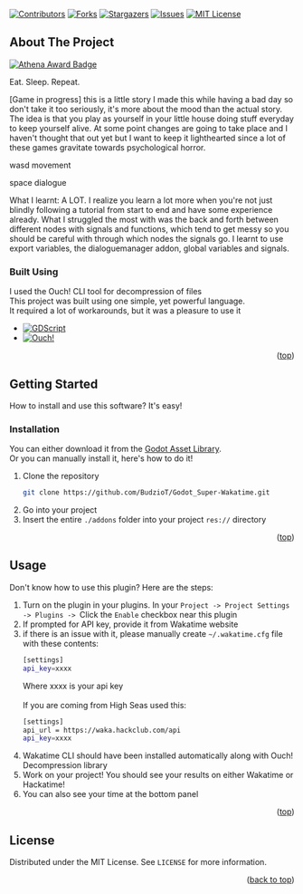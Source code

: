 <a id="readme-top"></a>

<!-- SHIELDS -->
[![Contributors][contributors-shield]][contributors-url]
[![Forks][forks-shield]][forks-url]
[![Stargazers][stars-shield]][stars-url]
[![Issues][issues-shield]][issues-url]
[![MIT License][license-shield]][license-url]

<!-- HEADER -->



<!-- ABOUT -->
## About The Project
[![Athena Award Badge](https://img.shields.io/endpoint?url=https%3A%2F%2Faward.athena.hackclub.com%2Fapi%2Fbadge)](https://award.athena.hackclub.com?utm_source=readme)


Eat. Sleep. Repeat.
<br>


[Game in progress] this is a little story I made this while having a bad day so don't take it too seriously, it's more about the mood than the actual story.  The idea is that you play as yourself in your little house doing stuff everyday to keep yourself alive.  At some point changes are going to take place and I haven't thought that out yet but I want to keep it lighthearted since a lot of these games gravitate towards psychological horror. 

wasd movement

space dialogue

What I learnt:
A LOT. I realize you learn a lot more when you're not just blindly following a tutorial from start to end and have some experience already. What I struggled the most with was the back and forth between different nodes with signals and functions, which tend to get messy so you should be careful with through which nodes the signals go. I learnt to use export variables, the dialoguemanager addon, global variables and signals.
### Built Using
I used the Ouch! CLI tool for decompression of files <br />
This project was built using one simple, yet powerful language.<br />
It required a lot of workarounds, but it was a pleasure to use it
* [![GDScript][Godot]][Godot-url]
* [![Ouch!][Ouch-shield]][Ouch-url]

<p align="right">(<a href="#readme-top">top</a>)</p>

<!-- GETTING STARTED -->
## Getting Started
How to install and use this software? It's easy!

### Installation
You can either download it from the [Godot Asset Library](https://godotengine.org/asset-library/asset/3484).
<br />Or you can manually install it, here's how to do it!
1. Clone the repository
    ```sh
    git clone https://github.com/BudzioT/Godot_Super-Wakatime.git
    ```
2. Go into your project
3. Insert the entire `./addons` folder into your project `res://` directory

<p align="right">(<a href="#readme-top">top</a>)</p>

<!-- USAGE -->
## Usage
Don't know how to use this plugin? Here are the steps:
1. Turn on the plugin in your plugins. In your `Project -> Project Settings -> Plugins -> `Click the `Enable` checkbox near this plugin
2. If prompted for API key, provide it from Wakatime website
3. if there is an issue with it, please manually create `~/.wakatime.cfg` file with these contents:
    ```sh
    [settings]
    api_key=xxxx
    ```
    Where xxxx is your api key
<br /><br />
If you are coming from High Seas used this:
    ```sh
    [settings]
    api_url = https://waka.hackclub.com/api
    api_key=xxxx
    ```
4. Wakatime CLI should have been installed automatically along with Ouch! Decompression library
5. Work on your project! You should see your results on either Wakatime or Hackatime!
6. You can also see your time at the bottom panel

<p align="right">(<a href="#readme-top">top</a>)</p>

<!-- LICENSE -->
## License

Distributed under the MIT License. See `LICENSE` for more information.

<p align="right">(<a href="#readme-top">back to top</a>)</p>


<!-- URLS -->
[contributors-shield]: https://img.shields.io/github/contributors/budziot/Godot_Super-Wakatime?style=for-the-badge
[contributors-url]: https://github.com/BudzioT/Godot_Super-Wakatime/graphs/contributors
[forks-shield]: https://img.shields.io/github/forks/budziot/Godot_Super-Wakatime?style=for-the-badge
[forks-url]: https://github.com/BudzioT/Godot_Super-Wakatime/forks
[stars-shield]: https://img.shields.io/github/stars/budziot/Godot_Super-Wakatime?style=for-the-badge
[stars-url]: https://github.com/BudzioT/Godot_Super-Wakatime/stargazers
[issues-shield]: https://img.shields.io/github/issues/budziot/Godot_Super-Wakatime?style=for-the-badge
[issues-url]: https://github.com/BudzioT/Godot_Super-Wakatime/issues
[license-shield]: https://img.shields.io/github/license/budziot/Godot_Super-Wakatime?style=for-the-badge
[license-url]: https://github.com/BudzioT/Godot_Super-Wakatime/blob/master/addons/godot_super-wakatime/LICENSE
[product-screenshot]: https://cloud-j4wibbzz7-hack-club-bot.vercel.app/0image.png
[product-logo]: https://cloud-j4wibbzz7-hack-club-bot.vercel.app/2godotwaka2.png
[Godot]: https://img.shields.io/badge/Godot%20Engine-478CBF?logo=godotengine&logoColor=fff&style=flat
[Godot-url]: https://godotengine.org/
[Ouch-shield]: https://img.shields.io/badge/Ouch!-tool-blue?label=Ouch!
[Ouch-url]: https://github.com/ouch-org/ouch
[time-screenshot]: https://cloud-l88kldf50-hack-club-bot.vercel.app/0image.png
